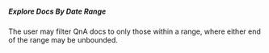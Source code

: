 ##### Explore Docs By Date Range

The user may filter QnA docs to only those within a range, where either end of the range may be unbounded.
